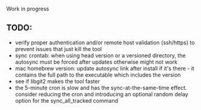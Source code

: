 Work in progress

## TODO:

* verify proper authentication and/or remote host validation (ssh/https) to prevent issues that just kill
  the tool
* sync crontab: when using head version or a versioned directory, the autosync must be forced after updates
  otherwise might not work
* mac homebrew version: update autosync link after install if it's there - it contains the full path to the executable which includes the version
* see if libgit2 makes the tool faster
* the 5-minute cron is slow and has the sync-at-the-same-time effect. consider reducing the cron and introducing an optional random delay
  option for the sync_all_tracked command
